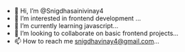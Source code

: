 - 👋 Hi, I’m @Snigdhasainivinay4
- 👀 I’m interested in frontend development ...
- 🌱 I’m currently learning javascript...
- 💞️ I’m looking to collaborate on basic frontend projects...
- 📫 How to reach me snigdhavinay4@gmail.com...

<!---
Snigdhasainivinay4/Snigdhasainivinay4 is a ✨ special ✨ repository because its `README.md` (this file) appears on your GitHub profile.
You can click the Preview link to take a look at your changes.
--->
